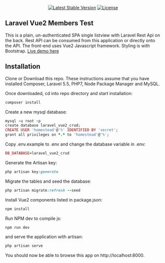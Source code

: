 <p align="center">
<a href="https://packagist.org/packages/laravel/framework"><img src="https://poser.pugx.org/laravel/framework/v/stable.svg" alt="Latest Stable Version"></a>
<a href="https://packagist.org/packages/laravel/framework"><img src="https://poser.pugx.org/laravel/framework/license.svg" alt="License"></a>
</p>

## Laravel Vue2 Members Test 
This is a plain, un-authenticated SPA single listview with Laravel Rest Api on the back. Rest API can be consumed from this application or directly onto the API. The front-end uses Vue2 Javascript framework. Styling is with Bootstrap.  <a href="http://intellipharm.headstation.com">Live demo here</a>

## Installation
Clone or Download this repo. These instructions assume that you have installed Composer, Laravel 5.5, PHP7, Node Package Manager and MySQL.

Once downloaded, cd into repo directory and start installation:

````ruby
composer install 
````

Create a new mysql database:
````ruby
mysql -u root -p
create database laravel_vue2_crud;
CREATE USER 'homestead'@'%' IDENTIFIED BY 'secret';
grant all privileges on *.* to 'homestead'@'%';
````

Copy .env.example to .env and change the database variable in .env:
````ruby
DB_DATABASE=laravel_vue2_crud
````

Generate the Artisan key:
````ruby
php artisan key:generate
````

Migrate the tables and seed the database:
````ruby
php artisan migrate:refresh --seed
````

Install Vue2 components listed in package.json:
````ruby
npm install
````

Run NPM dev to compile js:
````ruby
npm run dev
````

and serve the application with artisan:
````ruby
php artisan serve
````

You should now be able to browse this app on http://localhost:8000. 
